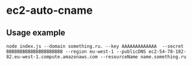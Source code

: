 # ec2-auto-cname

## Usage example

```
node index.js --domain something.ru. --key AAAAAAAAAAAAA  --secret BBBBBBBBBBBBBBBBBBBBB --region eu-west-1 --publicDNS ec2-54-78-182-82.eu-west-1.compute.amazonaws.com --resourceName name.something.ru
```
